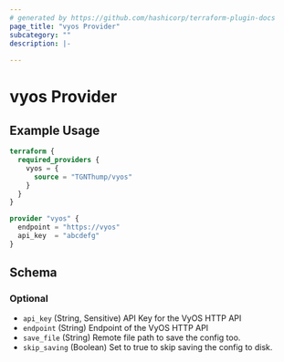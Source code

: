 ```yaml
---
# generated by https://github.com/hashicorp/terraform-plugin-docs
page_title: "vyos Provider"
subcategory: ""
description: |-
  
---
```


# vyos Provider



## Example Usage

```terraform
terraform {
  required_providers {
    vyos = {
      source = "TGNThump/vyos"
    }
  }
}

provider "vyos" {
  endpoint = "https://vyos"
  api_key  = "abcdefg"
}
```

<!-- schema generated by tfplugindocs -->
## Schema

### Optional

- `api_key` (String, Sensitive) API Key for the VyOS HTTP API
- `endpoint` (String) Endpoint of the VyOS HTTP API
- `save_file` (String) Remote file path to save the config too.
- `skip_saving` (Boolean) Set to true to skip saving the config to disk.
